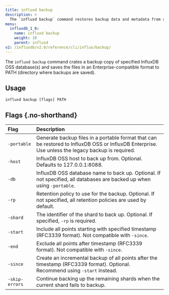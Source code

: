 ```yaml
---
title: influxd backup
description: >
  The `influxd backup` command restores backup data and metadata from an InfluxDB backup directory.
menu:
  influxdb_1_8:
    name: influxd backup
    weight: 10
    parent: influxd
v2: /influxdb/v2.0/reference/cli/influx/backup/
---
```


The `influxd backup` command crates a backup copy of specified InfluxDB OSS database(s) and saves the files in an Enterprise-compatible format to PATH (directory where backups are saved).

## Usage

```
influxd backup [flags] PATH
```

## Flags {.no-shorthand}

| Flag           | Description                                                                                                                                       |
|:-------------- |:------------------------------------------------------------------------------------------------------------------------------------------------  |
| `-portable`    | Generate backup files in a portable format that can be restored to InfluxDB OSS or InfluxDB Enterprise. Use unless the legacy backup is required. |
| `-host`        | InfluxDB OSS host to back up from. Optional. Defaults to 127.0.0.1:8088.                                                                          |
| `-db`          | InfluxDB OSS database name to back up. Optional. If not specified, all databases are backed up when using `-portable`.                            |
| `-rp`          | Retention policy to use for the backup. Optional. If not specified, all retention policies are used by default.                                   |
| `-shard`       | The identifier of the shard to back up. Optional. If specified, `-rp` is required.                                                               |
| `-start`       | Include all points starting with specified timestamp (RFC3339 format). Not compatible with `-since`.                                             |
| `-end`         | Exclude all points after timestamp (RFC3339 format). Not compatible with `-since`.                                                               |
| `-since`       | Create an incremental backup of all points after the timestamp (RFC3339 format). Optional. Recommend using `-start` instead.                     |
| `-skip-errors` | Continue backing up the remaining shards when the current shard fails to backup.                                                                  |
